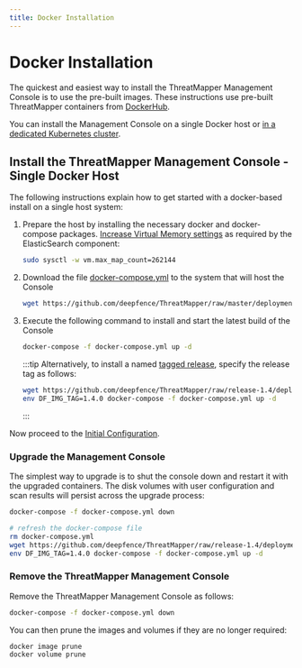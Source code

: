 ```yaml
---
title: Docker Installation
---
```


# Docker Installation

The quickest and easiest way to install the ThreatMapper Management Console is to use the pre-built images.  These instructions use pre-built ThreatMapper containers from [DockerHub](https://hub.docker.com/u/deepfenceio).

You can install the Management Console on a single Docker host or [in a dedicated Kubernetes cluster](kubernetes).

## Install the ThreatMapper Management Console - Single Docker Host

The following instructions explain how to get started with a docker-based install on a single host system:

1. Prepare the host by installing the necessary docker and docker-compose packages. [Increase Virtual Memory settings](https://www.elastic.co/guide/en/elasticsearch/reference/current/vm-max-map-count.html) as required by the ElasticSearch component:

    ```bash
    sudo sysctl -w vm.max_map_count=262144
    ```
  
2. Download the file [docker-compose.yml](https://github.com/deepfence/ThreatMapper/blob/master/deployment-scripts/docker-compose.yml) to the system that will host the Console

    ```bash
    wget https://github.com/deepfence/ThreatMapper/raw/master/deployment-scripts/docker-compose.yml
    ```

3. Execute the following command to install and start the latest build of the Console

    ```bash
    docker-compose -f docker-compose.yml up -d
    ```

    :::tip
    Alternatively, to install a named [tagged release](https://github.com/deepfence/ThreatMapper/releases), specify the release tag as follows:

    ```bash
    wget https://github.com/deepfence/ThreatMapper/raw/release-1.4/deployment-scripts/docker-compose.yml
    env DF_IMG_TAG=1.4.0 docker-compose -f docker-compose.yml up -d
    ```
    :::

Now proceed to the [Initial Configuration](initial-configuration).

### Upgrade the Management Console

The simplest way to upgrade is to shut the console down and restart it with the upgraded containers.  The disk volumes with user configuration and scan results will persist across the upgrade process:

```bash
docker-compose -f docker-compose.yml down

# refresh the docker-compose file
rm docker-compose.yml
wget https://github.com/deepfence/ThreatMapper/raw/release-1.4/deployment-scripts/docker-compose.yml
env DF_IMG_TAG=1.4.0 docker-compose -f docker-compose.yml up -d
```

### Remove the ThreatMapper Management Console

Remove the ThreatMapper Management Console as follows:

```bash
docker-compose -f docker-compose.yml down
```

You can then prune the images and volumes if they are no longer required:

```bash
docker image prune
docker volume prune
```

